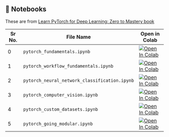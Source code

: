 ## 🔗 Notebooks

These are from [Learn PyTorch for Deep Learning: Zero to Mastery book](https://www.learnpytorch.io/)

| Sr No. | File Name         | Open in Colab |
|--------|-------------------|---------------|
| 0      | `pytorch_fundamentals.ipynb`   | [![Open In Colab](https://colab.research.google.com/assets/colab-badge.svg)](https://colab.research.google.com/drive/1nCYOuH-TKIi_9vx7iw5xaGBXCACvmuM7?usp=drive_link) |
| 1      | `pytorch_workflow_fundamentals.ipynb`   | [![Open In Colab](https://colab.research.google.com/assets/colab-badge.svg)](https://colab.research.google.com/drive/1FzS5bO2HWSprwsRnBTx3KhYN0L6ykLLi?usp=sharing) |
| 2      | `pytorch_neural_network_classification.ipynb`   | [![Open In Colab](https://colab.research.google.com/assets/colab-badge.svg)](https://colab.research.google.com/drive/1418dOCmM7pd8scsMWDaZYeItMpHYfEuq?usp=drive_link) |
| 3      | `pytorch_computer_vision.ipynb`   | [![Open In Colab](https://colab.research.google.com/assets/colab-badge.svg)](https://colab.research.google.com/drive/1Xg28CfktDw8PRIYiaa2EPcWWJu8oJrp2?usp=sharing) |
| 4      | `pytorch_custom_datasets.ipynb`   | [![Open In Colab](https://colab.research.google.com/assets/colab-badge.svg)](https://colab.research.google.com/drive/1Nkui6B6tEyhD7bJK9jGanm_Xu5igM4pR?usp=sharing) |
| 5      | `pytorch_going_modular.ipynb`   | [![Open In Colab](https://colab.research.google.com/assets/colab-badge.svg)](https://colab.research.google.com/drive/1fHV2UxyymSXvYuwYwdv222-fc3EgUMFc?usp=sharing) |




